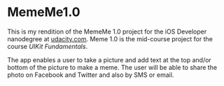 # MemeMe1.0

This is my rendition of the MemeMe 1.0 project for the iOS Developer nanodegree at [udacity.com](https://www.udacity.com). Meme 1.0 is the mid-course project for the course *UIKit Fundamentals*.

The app enables a user to take a picture and add text at the top and/or bottom of the picture to make a meme. The user will be able to share the photo on Facebook and Twitter and also by SMS or email.
